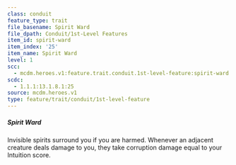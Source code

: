 ```yaml
---
class: conduit
feature_type: trait
file_basename: Spirit Ward
file_dpath: Conduit/1st-Level Features
item_id: spirit-ward
item_index: '25'
item_name: Spirit Ward
level: 1
scc:
  - mcdm.heroes.v1:feature.trait.conduit.1st-level-feature:spirit-ward
scdc:
  - 1.1.1:13.1.8.1:25
source: mcdm.heroes.v1
type: feature/trait/conduit/1st-level-feature
---
```


##### Spirit Ward

Invisible spirits surround you if you are harmed. Whenever an adjacent creature deals damage to you, they take corruption damage equal to your Intuition score.
